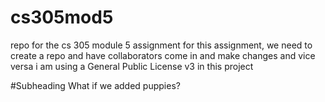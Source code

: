 # cs305mod5
repo for the cs 305 module 5 assignment
for this assignment, we need to create a repo and have collaborators come in and make changes and vice versa 
i am using a General Public License v3 in this project 

#Subheading
What if we added puppies?